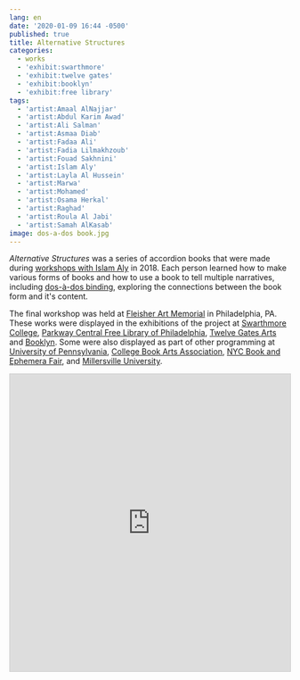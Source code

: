 ```yaml
---
lang: en
date: '2020-01-09 16:44 -0500'
published: true
title: Alternative Structures
categories:
  - works
  - 'exhibit:swarthmore'
  - 'exhibit:twelve gates'
  - 'exhibit:booklyn'
  - 'exhibit:free library'
tags:
  - 'artist:Amaal AlNajjar'
  - 'artist:Abdul Karim Awad'
  - 'artist:Ali Salman'
  - 'artist:Asmaa Diab'
  - 'artist:Fadaa Ali'
  - 'artist:Fadia Lilmakhzoub'
  - 'artist:Fouad Sakhnini'
  - 'artist:Islam Aly'
  - 'artist:Layla Al Hussein'
  - 'artist:Marwa'
  - 'artist:Mohamed'
  - 'artist:Osama Herkal'
  - 'artist:Raghad'
  - 'artist:Roula Al Jabi'
  - 'artist:Samah AlKasab'
image: dos-a-dos book.jpg
---
```

_Alternative Structures_ was a series of accordion books that were made during [workshops with Islam Aly](http://fps.swarthmore.edu/workshops/alternative-structures-artist-workshops-with-islam-aly/) in 2018. Each person learned how to make various forms of books and how to use a book to tell multiple narratives, including [dos-à-dos binding](https://en.wikipedia.org/wiki/Dos-%C3%A0-dos_binding), exploring the connections between the book form and it's content.

The final workshop was held at [Fleisher Art Memorial](https://fleisher.org/) in Philadelphia, PA.  These works were displayed in the exhibitions of the project at [Swarthmore College](http://fps.swarthmore.edu/exhibitions/exhibit:swarthmore/swarthmore/), [Parkway Central Free Library of Philadelphia](http://fps.swarthmore.edu/exhibitions/exhibit:free%20library/peace/), [Twelve Gates Arts](http://www.twelvegatesarts.org/) and [Booklyn](http://fps.swarthmore.edu/exhibitions/exhibit:booklyn/september-27-october-26-2019/). Some were also displayed as part of other programming at [University of Pennsylvania](https://www.facebook.com/events/the-goat-penn-law-haaga-lounge/more-than-beyond-the-refugee-stereotype/608307969597427/), [College Book Arts Association](https://www.collegebookart.org/2020-New-Orleans), [NYC Book and Ephemera Fair](https://www.bookandpaperfairs.com/nyc-book-and-ephemera-fair), and [Millersville University](https://www.facebook.com/events/the-ware-center-arts-at-millersville-university/share-the-wealthraising-the-bar-for-local-arts/2616120131954777/).

<iframe class="airtable-embed" src="https://airtable.com/embed/shrAyPnMJ2y34LPjP?backgroundColor=blue&viewControls=on" frameborder="0" onmousewheel="" width="100%" height="533" style="background: transparent; border: 1px solid #ccc;"></iframe>
